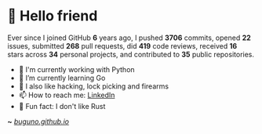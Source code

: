 # 🤖 Hello friend

Ever since I joined GitHub **6** years ago, I pushed **3706** commits, opened **22** issues, submitted **268** pull requests, did **419** code reviews, received **16** stars across **34** personal projects, and contributed to **35** public repositories.

- 🐍 I'm currently working with Python
- 🌱 I’m currently learning Go
- 🔭 I also like hacking, lock picking and firearms
- 📫 How to reach me: [LinkedIn](https://www.linkedin.com/in/brunodesouzabezerra/)
- 🤡 Fun fact: I don't like Rust

**~** [_buguno.github.io_](https://buguno.github.io/)

